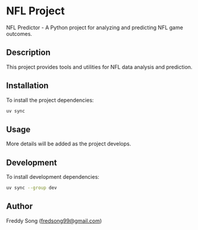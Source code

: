 # NFL Project

NFL Predictor - A Python project for analyzing and predicting NFL game outcomes.

## Description

This project provides tools and utilities for NFL data analysis and prediction.

## Installation

To install the project dependencies:

```bash
uv sync
```

## Usage

More details will be added as the project develops.

## Development

To install development dependencies:

```bash
uv sync --group dev
```

## Author

Freddy Song (fredsong99@gmail.com)

